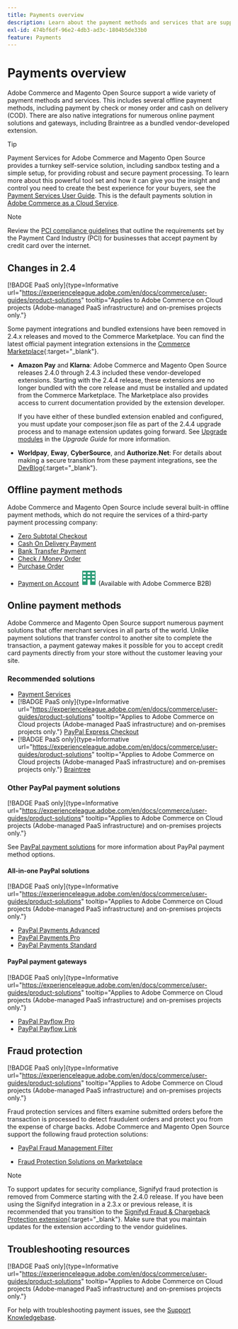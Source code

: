 ```yaml
---
title: Payments overview
description: Learn about the payment methods and services that are supported natively in Adobe Commerce and Magento Open Source.
exl-id: 474bf6df-96e2-4db3-ad3c-1804b5de33b0
feature: Payments
---
```

# Payments overview

Adobe Commerce and Magento Open Source support a wide variety of payment methods and services. This includes several offline payment methods, including payment by check or money order and cash on delivery (COD). There are also native integrations for numerous online payment solutions and gateways, including Braintree as a bundled vendor-developed extension.

>[!TIP]
>
>Payment Services for Adobe Commerce and Magento Open Source provides a turnkey self-service solution, including sandbox testing and a simple setup, for providing robust and secure payment processing. To learn more about this powerful tool set and how it can give you the insight and control you need to create the best experience for your buyers, see the [Payment Services User Guide](https://experienceleague.adobe.com/docs/commerce/payment-services/guide-overview.html). This is the default payments solution in [Adobe Commerce as a Cloud Service](https://experienceleague.adobe.com/en/docs/commerce/cloud-service/overview).

>[!NOTE]
>
>Review the [PCI compliance guidelines](../getting-started/compliance-pci.md) that outline the requirements set by the Payment Card Industry (PCI) for businesses that accept payment by credit card over the internet.

## Changes in 2.4

[!BADGE PaaS only]{type=Informative url="https://experienceleague.adobe.com/en/docs/commerce/user-guides/product-solutions" tooltip="Applies to Adobe Commerce on Cloud projects (Adobe-managed PaaS infrastructure) and on-premises projects only."}

Some payment integrations and bundled extensions have been removed in 2.4.x releases and moved to the Commerce Marketplace. You can find the latest official payment integration extensions in the [Commerce Marketplace](https://marketplace.magento.com/extensions/payments-security.html){:target="_blank"}.

- **Amazon Pay** and **Klarna**: Adobe Commerce and Magento Open Source releases 2.4.0 through 2.4.3 included these vendor-developed extensions. Starting with the 2.4.4 release, these extensions are no longer bundled with the core release and must be installed and updated from the Commerce Marketplace. The Marketplace also provides access to current documentation provided by the extension developer.

   If you have either of these bundled extension enabled and configured, you must update your composer.json file as part of the 2.4.4 upgrade process and to manage extension updates going forward. See [Upgrade modules](https://experienceleague.adobe.com/docs/commerce-operations/upgrade-guide/modules/upgrade.html) in the _Upgrade Guide_ for more information.

- **Worldpay**, **Eway**, **CyberSource**, and **Authorize.Net**: For details about making a secure transition from these payment integrations, see the [DevBlog](https://community.magento.com/t5/Magento-DevBlog/Deprecation-of-Magento-core-payment-integrations/ba-p/426445){:target="_blank"}.

## Offline payment methods

Adobe Commerce and Magento Open Source include several built-in offline payment methods, which do not require the services of a third-party payment processing company:

- [Zero Subtotal Checkout](zero-subtotal-checkout.md)
- [Cash On Delivery Payment](cash-on-delivery.md)
- [Bank Transfer Payment](bank-transfer.md)
- [Check / Money Order](check-money-order.md)
- [Purchase Order](purchase-order.md)
- [Payment on Account](../b2b/enable-basic-features.md#configure-payment-on-account) ![Adobe Commerce B2B](../assets/b2b.svg) (Available with Adobe Commerce B2B)

## Online payment methods

Adobe Commerce and Magento Open Source support numerous payment solutions that offer merchant services in all parts of the world. Unlike payment solutions that transfer control to another site to complete the transaction, a payment gateway makes it possible for you to accept credit card payments directly from your store without the customer leaving your site.

### Recommended solutions

- [Payment Services](https://experienceleague.adobe.com/docs/commerce/payment-services/guide-overview.html)
- [!BADGE PaaS only]{type=Informative url="https://experienceleague.adobe.com/en/docs/commerce/user-guides/product-solutions" tooltip="Applies to Adobe Commerce on Cloud projects (Adobe-managed PaaS infrastructure) and on-premises projects only."} [PayPal Express Checkout](paypal-express-checkout.md)
- [!BADGE PaaS only]{type=Informative url="https://experienceleague.adobe.com/en/docs/commerce/user-guides/product-solutions" tooltip="Applies to Adobe Commerce on Cloud projects (Adobe-managed PaaS infrastructure) and on-premises projects only."} [Braintree](braintree.md)

### Other PayPal payment solutions

[!BADGE PaaS only]{type=Informative url="https://experienceleague.adobe.com/en/docs/commerce/user-guides/product-solutions" tooltip="Applies to Adobe Commerce on Cloud projects (Adobe-managed PaaS infrastructure) and on-premises projects only."}

See [PayPal payment solutions](paypal.md) for more information about PayPal payment method options.

#### All-in-one PayPal solutions

[!BADGE PaaS only]{type=Informative url="https://experienceleague.adobe.com/en/docs/commerce/user-guides/product-solutions" tooltip="Applies to Adobe Commerce on Cloud projects (Adobe-managed PaaS infrastructure) and on-premises projects only."}

- [PayPal Payments Advanced](paypal-payments-advanced.md)
- [PayPal Payments Pro](paypal-payments-pro.md)
- [PayPal Payments Standard](paypal-payments-standard.md)

#### PayPal payment gateways

[!BADGE PaaS only]{type=Informative url="https://experienceleague.adobe.com/en/docs/commerce/user-guides/product-solutions" tooltip="Applies to Adobe Commerce on Cloud projects (Adobe-managed PaaS infrastructure) and on-premises projects only."}

- [PayPal Payflow Pro](paypal-payflow-pro.md)
- [PayPal Payflow Link](paypal-payflow-link.md)

## Fraud protection

[!BADGE PaaS only]{type=Informative url="https://experienceleague.adobe.com/en/docs/commerce/user-guides/product-solutions" tooltip="Applies to Adobe Commerce on Cloud projects (Adobe-managed PaaS infrastructure) and on-premises projects only."}

Fraud protection services and filters examine submitted orders before the transaction is processed to detect fraudulent orders and protect you from the expense of charge backs. Adobe Commerce and Magento Open Source support the following fraud protection solutions:

- [PayPal Fraud Management Filter](paypal.md#paypal-fraud-management-filters)

- [Fraud Protection Solutions on Marketplace][1]

>[!NOTE]
>
>To support updates for security compliance, Signifyd fraud protection is removed from Commerce starting with the 2.4.0 release. If you have been using the Signifyd integration in a 2.3.x or previous release, it is recommended that you transition to the [Signifyd Fraud & Chargeback Protection extension](https://marketplace.magento.com/signifyd-module-connect.html){:target="_blank"}. Make sure that you maintain updates for the extension according to the vendor guidelines.

## Troubleshooting resources

[!BADGE PaaS only]{type=Informative url="https://experienceleague.adobe.com/en/docs/commerce/user-guides/product-solutions" tooltip="Applies to Adobe Commerce on Cloud projects (Adobe-managed PaaS infrastructure) and on-premises projects only."}

For help with troubleshooting payment issues, see the [Support Knowledgebase](https://experienceleague.adobe.com/docs/commerce-knowledge-base/kb/overview.html?lang=en).

[1]: https://marketplace.magento.com/catalogsearch/result?q=fraud%20protection
